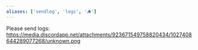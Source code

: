 ```yaml
---
aliases: ['sendlog', 'logs', '🪵']
---
```


Please send logs: https://media.discordapp.net/attachments/923671549758820434/1027408644289077268/unknown.png

